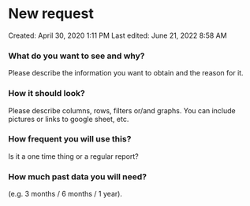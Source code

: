 # New request

Created: April 30, 2020 1:11 PM
Last edited: June 21, 2022 8:58 AM

### What do you want to see and why?

Please describe the information you want to obtain and the reason for it.

### How it should look?

Please describe columns, rows, filters or/and graphs. You can include pictures or links to google sheet, etc.

### How frequent you will use this?

Is it a one time thing or a regular report?

### How much past data you will need?

(e.g. 3 months / 6 months / 1 year).